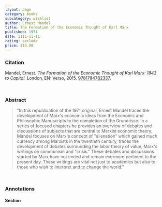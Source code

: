 ```yaml
---
layout: page
category: books
subcategory: wishlist
author: Ernest Mandel
title: The Formation of the Economic Thought of Karl Marx
published: 1971
date: 1111-11-11
rating: exclude
price: $14.00
---
```


### Citation

Mandel, Ernest. *The Formation of the Economic Thought of Karl Marx: 1843 to Capital.* London, EN: Verso, 2015. [9781784782337](https://www.versobooks.com/en-ca/products/160-the-formation-of-the-economic-thought-of-karl-marx).

<br>

### Abstract

> "In this republication of the 1971 original, Ernest Mandel traces the development of Marx's economic ideas from the Economic and Philosophic Manuscripts to the completion of the Grundrisse. In a series of focused chapters he provides an overview of debates and discussions of subjects that are central to Marxist economic theory. Mandel focuses on
Marx's concept of "alienation" which gained much currency among Marxists in the twentieth century, traces the development of debates surrounding the labor theory of value, Marx's writings on communism and "crisis." These debates and discussions started by Marx have not ended and remain evermore pertinent to the present day. These writings are vital not just to academics but also to those who wish to interpret and to change the world."

<br>

### Annotations

#### Section

<br>
